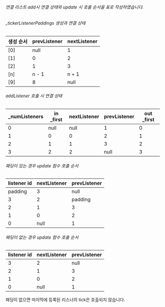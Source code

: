 ###### 연결 리스트 add시 연결 상태와 update 시 호출 순서을 표로 작성하였습니다.



###### _tickerListenerPaddings 생성과 연결 상태

| 생성 순서 | prevListener | nextListener |
| ----- | ------------ | ------------ |
| [0]   | null         | 1            |
| [1]   | 0            | 2            |
| [2]   | 1            | 3            |
| [n]   | n - 1        | n + 1        |
| [9]   | 8            | null         |



###### addListener 호출 시 연결 상태

| _numListeners | in _first | nextListener | prevListener | out _first |
| ------------- | --------- | ------------ | ------------ | ---------- |
| 0             | null      | null         | 1            | 0          |
| 1             | 0         | 0            | 2            | 1          |
| 2             | 1         | 1            | 3            | 2          |
| 3             | 2         | 2            | null         | 3          |



###### 패딩이 있는 경우 update 함수 호출 순서 

| listener id | nextListener | prevListener |
| ----------- | ------------ | ------------ |
| padding     | 3            | null         |
| 3           | 2            | padding      |
| 2           | 1            | 3            |
| 1           | 0            | 2            |
| 0           | null         | 1            |



###### 패딩이 없는 경우 update 함수 호출 순서

| listener id | nextListener | prevListener |
| ----------- | ------------ | ------------ |
| 3           | 2            | null         |
| 2           | 1            | 3            |
| 1           | 0            | 2            |
| 0           | null         | 1            |

패딩이 없으면 마지막에 등록된 리스너의 tick은 호출되지 않습니다.